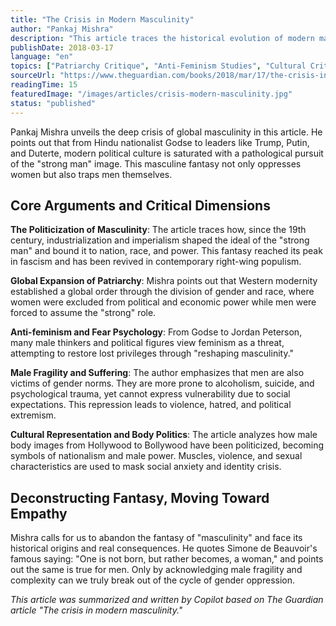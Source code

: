 ```yaml
---
title: "The Crisis in Modern Masculinity"
author: "Pankaj Mishra"
description: "This article traces the historical evolution of modern masculinity, revealing the politicization and pathologization of the 'strong man' fantasy on a global scale, and critiques how patriarchy shapes oppressive roles for both men and women."
publishDate: 2018-03-17
language: "en"
topics: ["Patriarchy Critique", "Anti-Feminism Studies", "Cultural Critique", "Men's Rights Movement Critique", "Race and Gender", "Feminist Psychology", "Political Participation", "Media Representation Critique"]
sourceUrl: "https://www.theguardian.com/books/2018/mar/17/the-crisis-in-modern-masculinity?ref=refind"
readingTime: 15
featuredImage: "/images/articles/crisis-modern-masculinity.jpg"
status: "published"
---
```


Pankaj Mishra unveils the deep crisis of global masculinity in this article. He points out that from Hindu nationalist Godse to leaders like Trump, Putin, and Duterte, modern political culture is saturated with a pathological pursuit of the "strong man" image. This masculine fantasy not only oppresses women but also traps men themselves.

## Core Arguments and Critical Dimensions

**The Politicization of Masculinity**: The article traces how, since the 19th century, industrialization and imperialism shaped the ideal of the "strong man" and bound it to nation, race, and power. This fantasy reached its peak in fascism and has been revived in contemporary right-wing populism.

**Global Expansion of Patriarchy**: Mishra points out that Western modernity established a global order through the division of gender and race, where women were excluded from political and economic power while men were forced to assume the "strong" role.

**Anti-feminism and Fear Psychology**: From Godse to Jordan Peterson, many male thinkers and political figures view feminism as a threat, attempting to restore lost privileges through "reshaping masculinity."

**Male Fragility and Suffering**: The author emphasizes that men are also victims of gender norms. They are more prone to alcoholism, suicide, and psychological trauma, yet cannot express vulnerability due to social expectations. This repression leads to violence, hatred, and political extremism.

**Cultural Representation and Body Politics**: The article analyzes how male body images from Hollywood to Bollywood have been politicized, becoming symbols of nationalism and male power. Muscles, violence, and sexual characteristics are used to mask social anxiety and identity crisis.

## Deconstructing Fantasy, Moving Toward Empathy

Mishra calls for us to abandon the fantasy of "masculinity" and face its historical origins and real consequences. He quotes Simone de Beauvoir's famous saying: "One is not born, but rather becomes, a woman," and points out the same is true for men. Only by acknowledging male fragility and complexity can we truly break out of the cycle of gender oppression.

*This article was summarized and written by Copilot based on The Guardian article "The crisis in modern masculinity."*